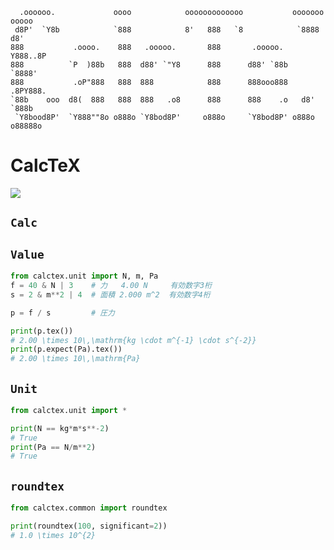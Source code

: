 ```
  .oooooo.             oooo            ooooooooooooo           ooooooo  ooooo 
 d8P'  `Y8b            `888            8'   888   `8            `8888    d8'  
888           .oooo.    888   .ooooo.       888       .ooooo.     Y888..8P    
888          `P  )88b   888  d88' `"Y8      888      d88' `88b     `8888'     
888           .oP"888   888  888            888      888ooo888    .8PY888.    
`88b    ooo  d8(  888   888  888   .o8      888      888    .o   d8'  `888b   
 `Y8bood8P'  `Y888""8o o888o `Y8bod8P'     o888o     `Y8bod8P' o888o  o88888o 
```

# CalcTeX

![](https://github.com/uec-world-dominators/calctex/workflows/Python%20package%20CI/badge.svg)

## `Calc`

## `Value`
```py
from calctex.unit import N, m, Pa
f = 40 & N | 3    # 力   4.00 N     有効数字3桁
s = 2 & m**2 | 4  # 面積 2.000 m^2  有効数字4桁

p = f / s         # 圧力

print(p.tex())
# 2.00 \times 10\,\mathrm{kg \cdot m^{-1} \cdot s^{-2}}
print(p.expect(Pa).tex())
# 2.00 \times 10\,\mathrm{Pa}
```

## `Unit`
```py
from calctex.unit import *

print(N == kg*m*s**-2)
# True
print(Pa == N/m**2)
# True
```

## `roundtex`
```py
from calctex.common import roundtex

print(roundtex(100, significant=2))
# 1.0 \times 10^{2}
```